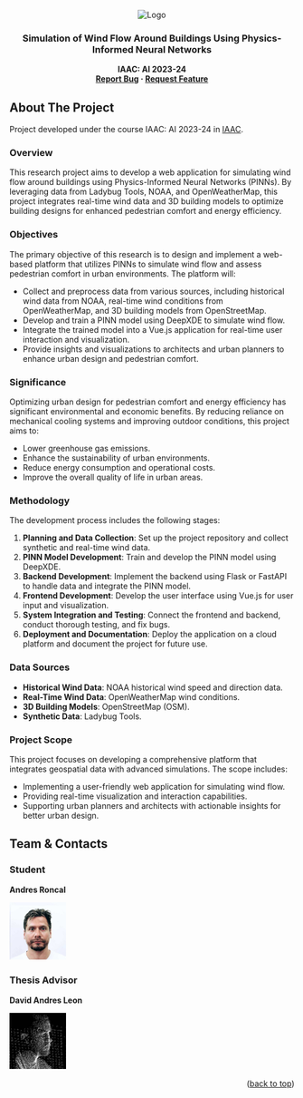 <!-- PROJECT LOGO -->
<br />
<div align="center">
    <img src="https://github.com/ronmaccms/macadThesis24/assets/logos/project-logo.jpg" alt="Logo" width="150">
  <h3 align="center">Simulation of Wind Flow Around Buildings Using Physics-Informed Neural Networks</h3>
  <p align="center" style="font-weight: bold;">IAAC: AI 2023-24<br>
    <a href="mailto:andres.roncal@students.iaac.net">Report Bug</a>
    ·
    <a href="mailto:andres.roncal@students.iaac.net">Request Feature</a>
  </p>
</div>

## About The Project

Project developed under the course IAAC: AI 2023-24 in [IAAC](https://iaac.net/).

### Overview

This research project aims to develop a web application for simulating wind flow around buildings using Physics-Informed Neural Networks (PINNs). By leveraging data from Ladybug Tools, NOAA, and OpenWeatherMap, this project integrates real-time wind data and 3D building models to optimize building designs for enhanced pedestrian comfort and energy efficiency.

### Objectives

The primary objective of this research is to design and implement a web-based platform that utilizes PINNs to simulate wind flow and assess pedestrian comfort in urban environments. The platform will:
- Collect and preprocess data from various sources, including historical wind data from NOAA, real-time wind conditions from OpenWeatherMap, and 3D building models from OpenStreetMap.
- Develop and train a PINN model using DeepXDE to simulate wind flow.
- Integrate the trained model into a Vue.js application for real-time user interaction and visualization.
- Provide insights and visualizations to architects and urban planners to enhance urban design and pedestrian comfort.

### Significance

Optimizing urban design for pedestrian comfort and energy efficiency has significant environmental and economic benefits. By reducing reliance on mechanical cooling systems and improving outdoor conditions, this project aims to:
- Lower greenhouse gas emissions.
- Enhance the sustainability of urban environments.
- Reduce energy consumption and operational costs.
- Improve the overall quality of life in urban areas.

### Methodology

The development process includes the following stages:
1. **Planning and Data Collection**: Set up the project repository and collect synthetic and real-time wind data.
2. **PINN Model Development**: Train and develop the PINN model using DeepXDE.
3. **Backend Development**: Implement the backend using Flask or FastAPI to handle data and integrate the PINN model.
4. **Frontend Development**: Develop the user interface using Vue.js for user input and visualization.
5. **System Integration and Testing**: Connect the frontend and backend, conduct thorough testing, and fix bugs.
6. **Deployment and Documentation**: Deploy the application on a cloud platform and document the project for future use.

### Data Sources

- **Historical Wind Data**: NOAA historical wind speed and direction data.
- **Real-Time Wind Data**: OpenWeatherMap wind conditions.
- **3D Building Models**: OpenStreetMap (OSM).
- **Synthetic Data**: Ladybug Tools.

### Project Scope

This project focuses on developing a comprehensive platform that integrates geospatial data with advanced simulations. The scope includes:
- Implementing a user-friendly web application for simulating wind flow.
- Providing real-time visualization and interaction capabilities.
- Supporting urban planners and architects with actionable insights for better urban design.

## Team & Contacts

### Student
**Andres Roncal**

<a href="https://www.linkedin.com/in/andres-roncal-1b148a132/" target="_blank">
    <img src="src/img/andres.png" alt="Andres Roncal" width="100">
</a>

### Thesis Advisor
**David Andres Leon**

<a href="https://es.linkedin.com/in/davidandresleon" target="_blank">
    <img src="src/img/davidProfilePic.png" alt="David Andres Leon" width="100">
</a>

<p align="right">(<a href="#readme-top">back to top</a>)</p>
